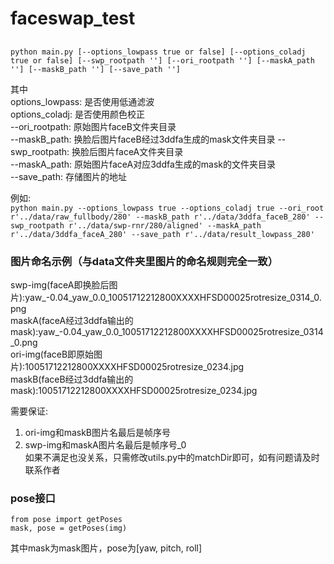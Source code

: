 # faceswap_test
## 
 `python main.py [--options_lowpass true or false] [--options_coladj true or false] [--swp_rootpath ''] [--ori_rootpath ''] [--maskA_path ''] [--maskB_path ''] [--save_path '']`  
   
其中  
options_lowpass: 是否使用低通滤波  
options_coladj:  是否使用颜色校正  
--ori_rootpath:  原始图片faceB文件夹目录  
--maskB_path:    换脸后图片faceB经过3ddfa生成的mask文件夹目录 
--swp_rootpath:  换脸后图片faceA文件夹目录  
--maskA_path:    原始图片faceA对应3ddfa生成的mask的文件夹目录  
--save_path:     存储图片的地址    
  
  
例如:   
`python main.py --options_lowpass true --options_coladj true --ori_root r'../data/raw_fullbody/280' --maskB_path r'../data/3ddfa_faceB_280' --swp_rootpath r'../data/swp-rnr/280/aligned' --maskA_path r'../data/3ddfa_faceA_280' --save_path r'../data/result_lowpass_280'`

### 图片命名示例（与data文件夹里图片的命名规则完全一致）  
swp-img(faceA即换脸后图片):yaw_-0.04_yaw_0.0_10051712212800XXXXHFSD00025rotresize_0314_0.png  
maskA(faceA经过3ddfa输出的mask):yaw_-0.04_yaw_0.0_10051712212800XXXXHFSD00025rotresize_0314_0.png  
ori-img(faceB即原始图片):10051712212800XXXXHFSD00025rotresize_0234.jpg  
maskB(faceB经过3ddfa输出的mask):10051712212800XXXXHFSD00025rotresize_0234.jpg   
  
需要保证:  
1. ori-img和maskB图片名最后是帧序号  
2. swp-img和maskA图片名最后是帧序号_0  
如果不满足也没关系，只需修改utils.py中的matchDir即可，如有问题请及时联系作者  

### pose接口 
```
from pose import getPoses
mask, pose = getPoses(img)
```
其中mask为mask图片，pose为[yaw, pitch, roll]
